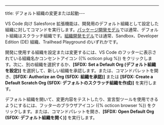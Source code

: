 ---
title: デフォルト組織の変更または起動---

VS Code 向け Salesforce 拡張機能は、開発用のデフォルト組織として設定した組織に対してコマンドを実行します。[パッケージ開発モデル](package-development-model)では通常、デフォルト組織はスクラッチ組織です。[組織開発モデル](org-development-model)では通常、Sandbox、Developer Edition \(DE\) 組織、Trailhead Playground のいずれかです。

開発に使用する組織を設定または変更するには、VS Code のフッターに表示されている組織名かコンセントアイコン \({% octicon plug %}\) をクリックします。次に、別の組織を選択するか、**[SFDX: Set a Default Org \(デフォルト組織を設定\)]** を選択して、新しい組織を承認します。または、コマンドパレットを開き、**[SFDX: Authorize an Org \(SFDX: 組織を承認\)]** または **[SFDX: Create a Default Scratch Org \(SFDX: デフォルトのスクラッチ組織を作成\)]** を実行します。

デフォルト組織を開いて、変更内容をテストしたり、宣言型ツールを使用できるようにするには、フッターのブラウザアイコン \({% octicon browser %}\) をクリックします。または、コマンドパレットを開き、**[SFDX: Open Default Org \(SFDX: デフォルト組織を開く\)]** を実行します。
